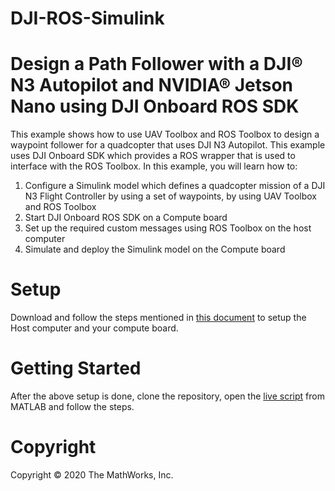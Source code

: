 # DJI-ROS-Simulink
# Design a Path Follower with a DJI®  N3 Autopilot and NVIDIA® Jetson Nano using DJI Onboard ROS SDK

This example shows how to use UAV Toolbox and ROS Toolbox to design a waypoint follower for a quadcopter that uses DJI N3 Autopilot.
This example uses DJI Onboard SDK which provides a ROS wrapper that is used to interface with the ROS Toolbox.
In this example, you will learn how to:
1. Configure a Simulink model which defines a quadcopter mission of a DJI N3 Flight Controller by using a set of waypoints, by using UAV Toolbox and ROS Toolbox
2. Start DJI Onboard ROS SDK on a Compute board
3. Set up the required custom messages using ROS Toolbox on the host computer
4. Simulate and deploy the Simulink model on the Compute board

# Setup
Download and follow the steps mentioned in [this document](https://github.com/mathworks/DJI-ROS-Simulink/blob/main/Setup%20Document.docx) to setup the Host computer and your compute board.

# Getting Started
After the above setup is done, clone the repository, open the [live script](https://github.com/mathworks/DJI-ROS-Simulink/blob/main/DJIROSWayPointFollowerExample.mlx) from MATLAB and follow the steps.

# Copyright
Copyright © 2020 The MathWorks, Inc.
